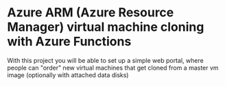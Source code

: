 # Azure ARM (Azure Resource Manager) virtual machine cloning with Azure Functions
With this project you will be able to set up a simple web portal, where people can "order" new virtual machines that get cloned from a master vm image (optionally with attached data disks)
